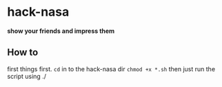 # hack-nasa

**show your friends and impress them**

## How to

first things first.
`cd` in to the hack-nasa dir
`chmod +x *.sh`
then just run the script using ./<filename>

